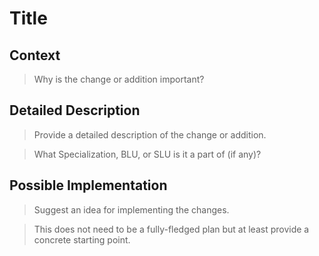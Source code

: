 # Title

## Context

> Why is the change or addition important?

## Detailed Description

> Provide a detailed description of the change or addition.

> What Specialization, BLU, or SLU is it a part of (if any)?

## Possible Implementation

> Suggest an idea for implementing the changes.

> This does not need to be a fully-fledged plan but at least provide a concrete starting point.
